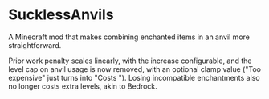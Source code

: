 # SucklessAnvils
A Minecraft mod that makes combining enchanted items in an anvil
more straightforward.

Prior work penalty scales linearly, with the increase configurable, and the
level cap on anvil usage is now removed, with an optional clamp value ("Too
expensive" just turns into "Costs <max level>"). Losing incompatible
enchantments also no longer costs extra levels, akin to Bedrock.
